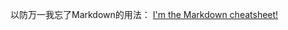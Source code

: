 以防万一我忘了Markdown的用法：
[I'm the Markdown cheatsheet!](https://github.com/adam-p/markdown-here/wiki/Markdown-Cheatsheet)
